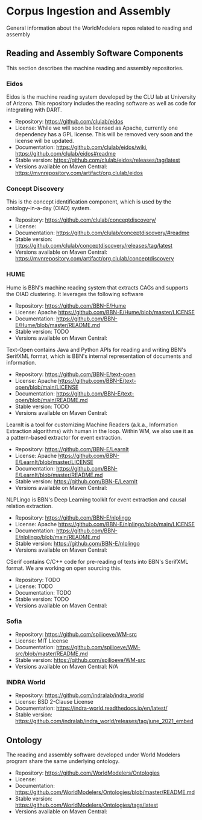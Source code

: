 # Corpus Ingestion and Assembly
General information about the WorldModelers repos related to reading and assembly

## Reading and Assembly Software Components

This section describes the machine reading and assembly repositories.

### Eidos

Eidos is the machine reading system developed by the CLU lab at University of Arizona. This repository includes the reading software as well as code for integrating with DART.

- Repository: https://github.com/clulab/eidos
- License: While we will soon be licensed as Apache, currently one dependency has a GPL license. This will be removed very soon and the license will be updated.
- Documentation: https://github.com/clulab/eidos/wiki, https://github.com/clulab/eidos#readme
- Stable version: https://github.com/clulab/eidos/releases/tag/latest
- Versions available on Maven Central: https://mvnrepository.com/artifact/org.clulab/eidos

### Concept Discovery

This is the concept identification component, which is used by the ontology-in-a-day (OIAD) system.

- Repository: https://github.com/clulab/conceptdiscovery/
- License: 
- Documentation: https://github.com/clulab/conceptdiscovery/#readme
- Stable version: https://github.com/clulab/conceptdiscovery/releases/tag/latest
- Versions available on Maven Central: https://mvnrepository.com/artifact/org.clulab/conceptdiscovery

### HUME

Hume is BBN's machine reading system that extracts CAGs and supports the OIAD clustering. It leverages the following software
- Repository: https://github.com/BBN-E/Hume
- License: Apache https://github.com/BBN-E/Hume/blob/master/LICENSE
- Documentation: https://github.com/BBN-E/Hume/blob/master/README.md
- Stable version: TODO 
- Versions available on Maven Central:

Text-Open contains Java and Python APIs for reading and writing BBN's SerifXML format, which is BBN's internal representation of documents and information.
- Repository: https://github.com/BBN-E/text-open
- License: Apache https://github.com/BBN-E/text-open/blob/main/LICENSE
- Documentation: https://github.com/BBN-E/text-open/blob/main/README.md
- Stable version: TODO
- Versions available on Maven Central:

LearnIt is a tool for customizing Machine Readers (a.k.a., Information Extraction algorithms) with human in the loop. Within WM, we also use it as a pattern-based extractor for event extraction.
- Repository: https://github.com/BBN-E/LearnIt
- License: Apache https://github.com/BBN-E/LearnIt/blob/master/LICENSE
- Documentation: https://github.com/BBN-E/LearnIt/blob/master/README.md
- Stable version:  https://github.com/BBN-E/LearnIt
- Versions available on Maven Central:

NLPLingo is BBN's Deep Learning toolkit for event extraction and causal relation extraction.
- Repository: https://github.com/BBN-E/nlplingo
- License: Apache https://github.com/BBN-E/nlplingo/blob/main/LICENSE
- Documentation: https://github.com/BBN-E/nlplingo/blob/main/README.md
- Stable version: https://github.com/BBN-E/nlplingo
- Versions available on Maven Central:

CSerif contains C/C++ code for pre-reading of texts into BBN's SerifXML format. We are working on open sourcing this.
- Repository: TODO
- License: TODO
- Documentation: TODO
- Stable version: TODO
- Versions available on Maven Central:

### Sofia

- Repository: https://github.com/spilioeve/WM-src
- License: MIT License
- Documentation: https://github.com/spilioeve/WM-src/blob/master/README.md
- Stable version: https://github.com/spilioeve/WM-src
- Versions available on Maven Central: N/A

### INDRA World

- Repository: https://github.com/indralab/indra_world
- License: BSD 2-Clause License
- Documentation: https://indra-world.readthedocs.io/en/latest/
- Stable version: https://github.com/indralab/indra_world/releases/tag/june_2021_embed

## Ontology

The reading and assembly software developed under World Modelers program share the same underlying ontology.

- Repository: https://github.com/WorldModelers/Ontologies
- License: 
- Documentation: https://github.com/WorldModelers/Ontologies/blob/master/README.md
- Stable version: https://github.com/WorldModelers/Ontologies/tags/latest
- Versions available on Maven Central: 
